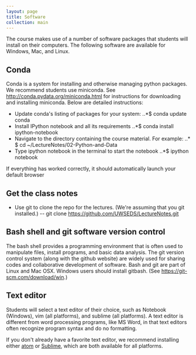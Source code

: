```yaml
---
layout: page
title: Software
collection: main
---
```


The course makes use of a number of software packages that students
will install on their computers.
The following software are available for Windows, Mac, and Linux.

## Conda
Conda is a system for installing and otherwise managing python packages.
We recommend students use miniconda.
See http://conda.pydata.org/miniconda.html
for instructions for downloading and installing miniconda. Below
are detailed instructions:

- Update conda's listing of packages for your system:
..*$ conda update conda
- Install IPython notebook and all its requirements
..*$ conda install ipython-notebook
- Navigate to the directory containing the course material. For example:
..* $ cd ~/LectureNotes/02-Python-and-Data
- Type ipython notebook in the terminal to start the notebook
..*$ ipython notebook

If everything has worked correctly, it should automatically launch your default browser

## Get the class notes
- Use git to clone the repo for the lectures. (We're assuming that you git installed.)
-- git clone https://github.com/UWSEDS/LectureNotes.git

## Bash shell and git software version control
The bash shell provides a programming environment that
is often used to manipulate files, install programs, and
basic data analysis.
The git version control system (along with the github website)
are widely used for sharing codes and collaborative development
of software.
Bash and git are part of Linux and Mac OSX.
Windows users should install gitbash. (See https://git-scm.com/download/win.)

## Text editor
Students will select a text editor of their choice, such as
Notebook (Windows), vim (all platforms), and sublime (all platforms).
A text editor is different from word processing programs,
like MS Word, in that text editors often recognize
program syntax and do no formatting.



If you don't already have a favorite text editor, we recommend installing either [atom](http://atom.io/) or [Sublime](http://www.sublimetext.com/), which are both available for all platforms.
